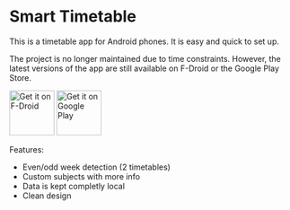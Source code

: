 # Smart Timetable
This is a timetable app for Android phones. It is easy and quick to set up.

The project is no longer maintained due to time constraints. However, the latest versions of the app are still available on F-Droid or the Google Play Store.

[<img src="https://fdroid.gitlab.io/artwork/badge/get-it-on.png"
     alt="Get it on F-Droid"
     height="80">](https://f-droid.org/packages/juliushenke.smarttt/)
[<img src="https://play.google.com/intl/en_us/badges/images/generic/en-play-badge.png"
     alt="Get it on Google Play"
     height="80">](https://play.google.com/store/apps/details?id=juliushenke.smarttt)

Features:
- Even/odd week detection (2 timetables)
- Custom subjects with more info
- Data is kept completly local
- Clean design
